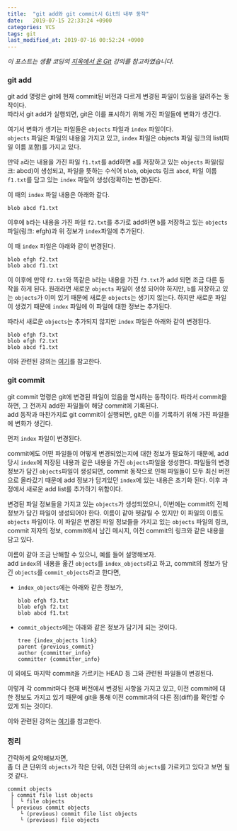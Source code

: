 ```yaml
---
title:  "git add와 git commit시 Git의 내부 동작"
date:   2019-07-15 22:33:24 +0900
categories: VCS
tags: git
last_modified_at: 2019-07-16 00:52:24 +0900
---
```


*이 포스트는 생활 코딩의 [지옥에서 온 Git](https://opentutorials.org/course/2708) 강의를 참고하였습니다.*

### git add

git add 명령은 git에 현재 commit된 버전과 다르게 변경된 파일이 있음을 알려주는 동작이다.  
따라서 git add가 실행되면, git은 이를 표시하기 위해 가진 파일들에 변화가 생긴다.  
  
여기서 변화가 생기는 파일들은 `objects` 파일과 `index` 파일이다.    
`objects` 파일은 파일의 내용을 가지고 있고, `index` 파일은 objects 파일 링크의 list(파일 이름 포함)를 가지고 있다.  
  
만약 `a`라는 내용을 가진 파일 `f1.txt`를 add하면 `a`를 저장하고 있는 `objects` 파일(링크: abcd)이 생성되고, 파일을 뜻하는 수식어 `blob`, objects 링크 `abcd`, 파일 이름 `f1.txt`를 담고 있는 `index` 파일이 생성(정확히는 변경)된다.  
  
이 때의 `index` 파일 내용은 아래와 같다.  
``` 
blob abcd f1.txt
```

이후에 `b`라는 내용을 가진 파일 `f2.txt`를 추가로 add하면 `b`를 저장하고 있는 `objects` 파일(링크: efgh)과 위 정보가 `index`파일에 추가된다.  
  
이 때 `index` 파일은 아래와 같이 변경된다.  
```
blob efgh f2.txt
blob abcd f1.txt
```
  
이 이후에 만약 `f2.txt`와 똑같은 `b`라는 내용을 가진 `f3.txt`가 add 되면 조금 다른 동작을 하게 된다. 원래라면 새로운 `objects` 파일이 생성 되어야 하지만, `b`를 저장하고 있는 `objects`가 이미 있기 때문에 새로운 `objects`는 생기지 않는다. 하지만 새로운 파일이 생겼기 때문에 `index` 파일에 이 파일에 대한 정보는 추가된다.  
  
따라서 새로운 `objects`는 추가되지 않지만 `index` 파일은 아래와 같이 변경된다.  
```
blob efgh f3.txt
blob efgh f2.txt
blob abcd f1.txt
```
  
이와 관련된 강의는 [여기](https://opentutorials.org/course/2708/15238)를 참고한다.  
  
### git commit 
  
git commit 명령은 git에 변경된 파일이 있음을 명시하는 동작이다. 따라서 commit을 하면, 그 전까지 add한 파일들이 해당 commit에 기록된다.  
add 동작과 마찬가지로 git commit이 실행되면, git은 이를 기록하기 위해 가진 파일들에 변화가 생긴다.  
  
먼저 `index` 파일이 변경된다.  
  
commit에도 어떤 파일들이 어떻게 변경되었는지에 대한 정보가 필요하기 때문에, add 당시 `index`에 저장된 내용과 같은 내용을 가진 `objects`파일을 생성한다. 파일들의 변경 정보가 담긴 `objects`파일이 생성되면, commit 동작으로 인해 파일들이 모두 최신 버전으로 올라갔기 때문에 add 정보가 담겨있던 `index`에 있는 내용은 초기화 된다. 이후 과정에서 새로운 add list를 추가하기 위함이다.  
  
변경된 파일 정보들을 가지고 있는 `objects`가 생성되었으니, 이번에는 commit의 전체 정보가 담긴 파일이 생성되어야 한다. 이름이 같아 헷갈릴 수 있지만 이 파일의 이름도 `objects` 파일이다. 이 파일은 변경된 파일 정보들을 가지고 있는 `objects` 파일의 링크, commit 저자의 정보, commit에서 남긴 메시지, 이전 commit의 링크와 같은 내용을 담고 있다.  
  
이름이 같아 조금 난해할 수 있으니, 예를 들어 설명해보자.  
add `index`의 내용을 옮긴 `objects`를 `index_objects`라고 하고, commit의 정보가 담긴 `objects`를 `commit_objects`라고 한다면,  
* `index_objects`에는 아래와 같은 정보가,  
  ```
  blob efgh f3.txt
  blob efgh f2.txt
  blob abcd f1.txt
  ```
* `commit_objects`에는 아래와 같은 정보가 담기게 되는 것이다.  
  ```
  tree {index_objects link}
  parent {previous_commit}
  author {committer_info}
  committer {committer_info} 
  ```
  
이 외에도 마지막 commit을 가르키는 HEAD 등 그와 관련된 파일들이 변경된다.  
  
이렇게 각 commit마다 현재 버전에서 변경된 사항을 가지고 있고, 이전 commit에 대한 정보도 가지고 있기 때문에 git을 통해 이전 commit과의 다른 점(diff)를 확인할 수 있게 되는 것이다.  
  
이와 관련된 강의는 [여기](https://opentutorials.org/course/2708/15240)를 참고한다.  
  
### 정리
  
간략하게 요약해보자면,  
좀 더 큰 단위의 `objects`가 작은 단위, 이전 단위의 `objects`를 가르키고 있다고 보면 될 것 같다.  

```  
commit objects 
 ├ commit file list objects
 │  └ file objects  
 └ previous commit objects
    └ (previous) commit file list objects
    └ (previous) file objects
```
